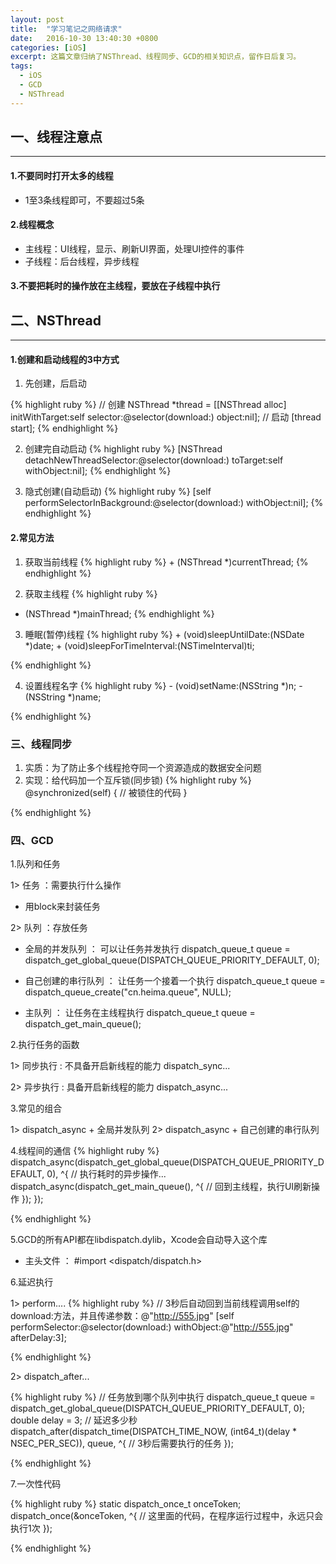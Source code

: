 ```yaml
---
layout: post
title:  "学习笔记之网络请求"
date:   2016-10-30 13:40:30 +0800
categories: [iOS]
excerpt: 这篇文章归纳了NSThread、线程同步、GCD的相关知识点，留作日后复习。
tags:
  - iOS
  - GCD
  - NSThread
---
```


## 一、线程注意点
---

#### 1.不要同时打开太多的线程
* 1至3条线程即可，不要超过5条

#### 2.线程概念
* 主线程：UI线程，显示、刷新UI界面，处理UI控件的事件
* 子线程：后台线程，异步线程

#### 3.不要把耗时的操作放在主线程，要放在子线程中执行
            

## 二、NSThread
---

#### 1.创建和启动线程的3中方式
1. 先创建，后启动

{% highlight ruby %}
	// 创建
    	NSThread *thread = [[NSThread alloc] initWithTarget:self selector:@selector(download:) object:nil];
		// 启动
		[thread start];
{% endhighlight %}
	

		
2. 创建完自动启动
{% highlight ruby %}
		[NSThread detachNewThreadSelector:@selector(download:) toTarget:self withObject:nil];
{% endhighlight %}
		
3. 隐式创建(自动启动)
{% highlight ruby %}
		[self performSelectorInBackground:@selector(download:) withObject:nil];
{% endhighlight %}
		
#### 2.常见方法
1. 获取当前线程
{% highlight ruby %}
		+ (NSThread *)currentThread;
{% endhighlight %}
		
2. 获取主线程
{% highlight ruby %}
+ (NSThread *)mainThread;
{% endhighlight %}
		
		
3. 睡眠(暂停)线程
{% highlight ruby %}
		+ (void)sleepUntilDate:(NSDate *)date;
		+ (void)sleepForTimeInterval:(NSTimeInterval)ti;

{% endhighlight %}

		
4. 设置线程名字
{% highlight ruby %}
		- (void)setName:(NSString *)n;
		- (NSString *)name;

{% endhighlight %}

		
### 三、线程同步
1. 实质：为了防止多个线程抢夺同一个资源造成的数据安全问题
2. 实现：给代码加一个互斥锁(同步锁)
{% highlight ruby %}
		@synchronized(self) {
	    // 被锁住的代码
		}

{% endhighlight %}

		
### 四、GCD
1.队列和任务

1> 任务 ：需要执行什么操作
* 用block来封装任务

2> 队列 ：存放任务

* 全局的并发队列 ： 可以让任务并发执行
dispatch_queue_t queue = dispatch_get_global_queue(DISPATCH_QUEUE_PRIORITY_DEFAULT, 0);

* 自己创建的串行队列 ： 让任务一个接着一个执行
dispatch_queue_t queue = dispatch_queue_create("cn.heima.queue", NULL);

* 主队列 ： 让任务在主线程执行
dispatch_queue_t queue = dispatch_get_main_queue();

2.执行任务的函数

1> 同步执行 : 不具备开启新线程的能力
dispatch_sync...

2> 异步执行 : 具备开启新线程的能力
dispatch_async...

3.常见的组合

1> dispatch_async + 全局并发队列
2> dispatch_async + 自己创建的串行队列

4.线程间的通信
{% highlight ruby %}
dispatch_async(dispatch_get_global_queue(DISPATCH_QUEUE_PRIORITY_DEFAULT, 0), ^{
		// 执行耗时的异步操作...
		dispatch_async(dispatch_get_main_queue(), ^{
       // 回到主线程，执行UI刷新操作
		});
	});

{% endhighlight %}
		

5.GCD的所有API都在libdispatch.dylib，Xcode会自动导入这个库

* 主头文件 ： #import <dispatch/dispatch.h>

6.延迟执行

1> perform....
{% highlight ruby %}
	// 3秒后自动回到当前线程调用self的download:方法，并且传递参数：@"http://555.jpg"
	[self performSelector:@selector(download:) withObject:@"http://555.jpg" afterDelay:3];

{% endhighlight %}


2> dispatch_after...

{% highlight ruby %}
	// 任务放到哪个队列中执行
	dispatch_queue_t queue = dispatch_get_global_queue(DISPATCH_QUEUE_PRIORITY_DEFAULT, 0);
	double delay = 3; // 延迟多少秒
	dispatch_after(dispatch_time(DISPATCH_TIME_NOW, (int64_t)(delay * NSEC_PER_SEC)), queue, ^{
    // 3秒后需要执行的任务
	});

{% endhighlight %}



7.一次性代码

{% highlight ruby %}
	static dispatch_once_t onceToken;
	dispatch_once(&onceToken, ^{
    // 这里面的代码，在程序运行过程中，永远只会执行1次
	});

{% endhighlight %}
